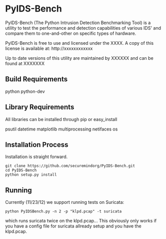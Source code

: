 # PyIDS-Bench #
PyIDS-Bench (The Python Intrusion Detection Benchmarking Tool)
is a utility to test the performance and detection capabilities
of various IDS' and compare them to one-and-other on specific 
types of hardware. 

PyIDS-Bench is free to use and licensed under the XXXX. A copy of this
license is available at: http://xxxxxxxxxxxx

Up to date versions of this utility are maintained by XXXXXX and 
can be found at XXXXXXX 

## Build Requirements ##
python
python-dev

## Library Requirements ##
All libraries can be installed through pip or easy_install

psutil
datetime
matplotlib
multiprocessing
netifaces
os

## Installation Process ##

Installation is straight forward. 

    git clone https://github.com/securemindorg/PyIDS-Bench.git
    cd PyIDS-Bench
    python setup.py install


## Running ##

Currently (11/23/12) we support running tests on Suricata:

`python PyIDSBench.py -n 2 -p "klpd.pcap" -t suricata`

which runs suricata twice on the klpd.pcap... This obviously only works if 
you have a config file for suricata allready setup and you have the klpd.pcap.

